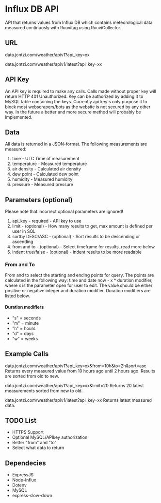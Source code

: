 # Influx DB API
API that returns values from Influx DB which contains meteorological data measured continuosly with Ruuvitag using RuuviCollector.

## URL
data.jontzi.com/weather/apiv1?api_key=xx

data.jontzi.com/weather/apiv1/latest?api_key=xx

## API Key
An API key is required to make any calls. Calls made without proper key will return HTTP 401 Unauthorized. Key can be authorized by adding it to MySQL table containing the keys. Currently api key's only purpose it to block most webscrapers/bots as the website is not secured by any other way. In the future a better and more secure method will probably be implemented.

## Data
All data is returned in a JSON-format. The following measurements are measured:
1. time - UTC Time of measurement
2. temperature - Measured temperature
3. air density - Calculated air density
4. dew point - Calculated dew point
5. humidity - Measured humidity
6. pressure - Measured pressure

## Parameters (optional)
Please note that incorrect optional parameters are ignored!
1. api_key - required - API key to use
2. limit - (optional) - How many results to get, max amount is defined per user in SQL
3. sortby DESC/ASC - (optional) - Sort results to be descending or ascending
4. from and to - (optional) - Select timeframe for results, read more below
4. indent true/false - (optional) - indent results to be more readable

### From and To
From and to select the starting and ending points for query. The points are calculated in the following way: time and date now - x * duration modifier, where x is the parameter open for user to edit. The value should be either positive or negative integer and duration modifier. Duration modifiers are listed below.

#### Duration modifiers
- "s" = seconds
- "m" = minute
- "h" = hours
- "d" = days
- "w" = weeks

## Example Calls
data.jontzi.com/weather/apiv1?api_key=xx&from=10h&to=2h&sort=asc
Returns every measured value from 10 hours ago until 2 hours ago. Results are sorted from old to new.

data.jontzi.com/weather/apiv1?api_key=xx&limit=20
Returns 20 latest measurements sorted from new to old.

data.jontzi.com/weather/apiv1/latest?api_key=xx
Returns latest measured data.

## TODO List
- HTTPS Support
- Optional MySQL/APIkey authorization
- Better "from" and "to"
- Select what data to return

## Dependecies
- ExpressJS
- Node-Influx
- Dotenv
- MySQL
- express-slow-down
